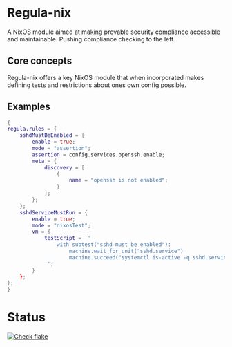 # Regula-nix

A NixOS module aimed at making provable security compliance accessible and maintainable.
Pushing compliance checking to the left.

## Core concepts

Regula-nix offers a key NixOS module that when incorporated makes defining tests and restrictions about ones own config possible.


## Examples
```nix
{
regula.rules = {
    sshdMustBeEnabled = {
        enable = true;
        mode = "assertion";
        assertion = config.services.openssh.enable;
        meta = {
            discovery = [
                {
                    name = "openssh is not enabled";
                }
            ];
        };
    };
    sshdServiceMustRun = {
        enable = true;
        mode = "nixosTest";
        vm = {
            testScript = ''
                with subtest("sshd must be enabled"):
                    machine.wait_for_unit("sshd.service")
                    machine.succeed("systemctl is-active -q sshd.service")
            '';
        }
    };
};
}
```
# Status

[![Check flake](https://github.com/JeremiahSecrist/regula-nix/actions/workflows/checks.yml/badge.svg)](https://github.com/JeremiahSecrist/regula-nix/actions/workflows/checks.yml)

